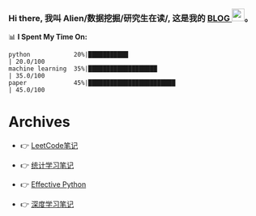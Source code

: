 ### Hi there,  我叫 Alien/数据挖掘/研究生在读/, 这是我的 <a href="https://github.com/imaginaryvirus/imaginaryvirus/" target="_blank"> BLOG </a> <img src="https://media.giphy.com/media/hvRJCLFzcasrR4ia7z/giphy.gif" width="25px">。

📊 **I Spent My Time On:** 

```
python            20%|███████████                                      | 20.0/100 
machine learning  35%|███████████████████                              | 35.0/100 
paper             45%|████████████████████████                         | 45.0/100 
```

# Archives

* &#x1F449; [LeetCode笔记](https://github.com/imaginaryvirus/imaginaryvirus/tree/main/Leetcode%E7%AC%94%E8%AE%B0)

* &#x1F449; [统计学习笔记](https://github.com/imaginaryvirus/imaginaryvirus/tree/main/%E7%BB%9F%E8%AE%A1%E5%AD%A6%E4%B9%A0%E7%AC%94%E8%AE%B0)

* &#x1F449; [Effective Python](https://github.com/imaginaryvirus/imaginaryvirus/tree/main/Effective%20Python)

* &#x1F449; [深度学习笔记](https://github.com/imaginaryvirus/imaginaryvirus/tree/main/%E6%B7%B1%E5%BA%A6%E5%AD%A6%E4%B9%A0%E7%AC%94%E8%AE%B0)

